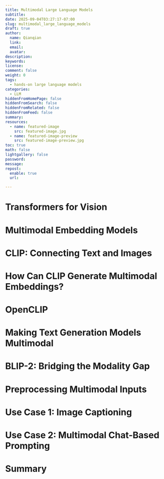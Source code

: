 ```yaml
---
title: Multimodal Large Language Models
subtitle:
date: 2025-09-04T03:27:17-07:00
slug: multimodal_large_language_models
draft: true
author:
  name: Qianqian
  link:
  email:
  avatar:
description:
keywords:
license:
comment: false
weight: 0
tags:
  - hands-on large language models
categories:
  - LLM
hiddenFromHomePage: false
hiddenFromSearch: false
hiddenFromRelated: false
hiddenFromFeed: false
summary:
resources:
  - name: featured-image
    src: featured-image.jpg
  - name: featured-image-preview
    src: featured-image-preview.jpg
toc: true
math: false
lightgallery: false
password:
message:
repost:
  enable: true
  url:

---
```


<!--more-->

# Transformers for Vision
# Multimodal Embedding Models
# CLIP: Connecting Text and Images
# How Can CLIP Generate Multimodal Embeddings?
# OpenCLIP
# Making Text Generation Models Multimodal
# BLIP-2: Bridging the Modality Gap
# Preprocessing Multimodal Inputs
# Use Case 1: Image Captioning
# Use Case 2: Multimodal Chat-Based Prompting
# Summary
